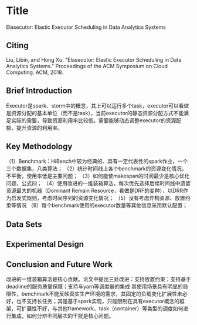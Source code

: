 # Title

Elasecutor: Elastic Executor Scheduling in Data Analytics Systems

## Citing

Liu, Libin, and Hong Xu. "Elasecutor: Elastic Executor Scheduling in Data Analytics Systems." Proceedings of the ACM Symposium on Cloud Computing. ACM, 2018.
## Brief Introduction
Executor是spark、storm中的概念，其上可以运行多个task，executor可以看做是资源分配的基本单位（而不是task），当前executor的静态资源分配方式不能满足实际的需要，导致资源利用率比较低。需要能够动态调整executor的资源配额，提升资源的利用率。

## Key Methodology

（1）Benchmark：HiBench中较为经典的、具有一定代表性的spark作业，一个三个数据集，八类算法；
（2）统计时间线上各个benchmark的资源变化情况，不平衡，使用率低是主要问题；
（3）如何能使makespan的时间最少是核心优化问题，公式四；
（4）使用改进的一维装箱算法，每次优先选择后续时间线中遗留资源最大的机器（Dominant Remain Resource，看做是DRF的变种），以DRR作为启发式规则，考虑时间序列的资源变化情况；
（5）没有考虑异构资源、放置约束等情况
（6）每个benchmark使用的executor数量等其他信息采用默认配置；

## Data Sets


## Experimental Design


## Conclusion and Future Work

改进的一维装箱算法是核心贡献。论文中提出三处改进：支持放置约束；支持基于deadline的服务质量保障；支持与yarn等调度器的集成
其使用场景具有明显的局限性，benchmark不能反映真实生产环境的需求，其固定的负载变化扩展性未必好，也不支持长任务；其是基于spark实现，只能限制在具有executor概念的框架，可扩展性不好，与其他framework、task（container）等类型的调度如何进行集成，如何分辨不同层次的干扰是核心问题。